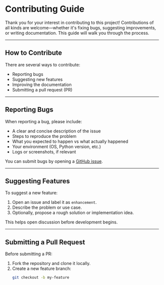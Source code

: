# Contributing Guide

Thank you for your interest in contributing to this project! Contributions of all kinds are welcome—whether it's fixing bugs, suggesting improvements, or writing documentation. This guide will walk you through the process.

---

## How to Contribute

There are several ways to contribute:

- Reporting bugs
- Suggesting new features
- Improving the documentation
- Submitting a pull request (PR)

---

## Reporting Bugs

When reporting a bug, please include:

- A clear and concise description of the issue
- Steps to reproduce the problem
- What you expected to happen vs what actually happened
- Your environment (OS, Python version, etc.)
- Logs or screenshots, if relevant

You can submit bugs by opening a [GitHub issue](../../issues).

---

## Suggesting Features

To suggest a new feature:

1. Open an issue and label it as `enhancement`.
2. Describe the problem or use case.
3. Optionally, propose a rough solution or implementation idea.

This helps open discussion before development begins.

---

## Submitting a Pull Request

Before submitting a PR:

1. Fork the repository and clone it locally.
2. Create a new feature branch:
   ```bash
   git checkout -b my-feature
